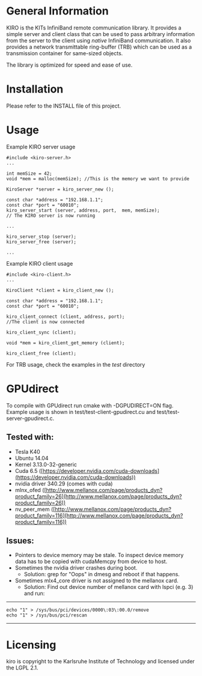 General Information
======================

KIRO is the KITs InfiniBand remote communication library.
It provides a simple server and client class that can be used to pass arbitrary
information from the server to the client using _native_ InfiniBand
communication.
It also provides a network transmittable ring-buffer (TRB) which can be used as
a transmission container for same-sized objects.

The library is optimized for speed and ease of use.


Installation
=====================

Please refer to the INSTALL file of this project.


Usage
====================

Example KIRO server usage

```
#include <kiro-server.h>
...

int memSize = 42;
void *mem = malloc(memSize); //This is the memory we want to provide

KiroServer *server = kiro_server_new ();

const char *address = "192.168.1.1";
const char *port = "60010";
kiro_server_start (server, address, port,  mem, memSize);
// The KIRO server is now running

...

kiro_server_stop (server);
kiro_server_free (server);

...
```

Example KIRO client usage
```
#include <kiro-client.h>
...

KiroClient *client = kiro_client_new ();

const char *address = "192.168.1.1";
const char *port = "60010";

kiro_client_connect (client, address, port);
//The client is now connected

kiro_client_sync (client);

void *mem = kiro_client_get_memory (client);

kiro_client_free (client);
```

For TRB usage, check the examples in the _test_ directory


GPUdirect
=====================


To compile with GPUdirect run cmake with -DGPUDIRECT=ON flag. Example usage is shown in test/test-client-gpudirect.cu and test/test-server-gpudirect.c.

Tested with:
----------
* Tesla K40
* Ubuntu 14.04
* Kernel 3.13.0-32-generic
* Cuda 6.5  ([https://developer.nvidia.com/cuda-downloads](https://developer.nvidia.com/cuda-downloads))
* nvidia driver 340.29 (comes with cuda)
* mlnx\_ofed ([http://www.mellanox.com/page/products_dyn?product_family=26](http://www.mellanox.com/page/products_dyn?product_family=26))
* nv\_peer\_mem ([http://www.mellanox.com/page/products_dyn?product_family=116](http://www.mellanox.com/page/products_dyn?product_family=116))

Issues:
----------

* Pointers to device memory may be stale. To inspect device memory data has to be copied with cudaMemcpy from device to host.
* Sometimes the nvidia driver crashes during boot. 
    * Solution: grep for "Oops" in dmesg and reboot if that happens.
* Sometimes mlx4_core driver is not assigned to the mellanox card.
    * Solution: Find out device number of mellanox card with lspci (e.g. 3) and run:
---        
    echo "1" > /sys/bus/pci/devices/0000\:03\:00.0/remove
    echo "1" > /sys/bus/pci/rescan
---


Licensing
=====================

kiro is copyright to the Karlsruhe Institute of Technology and licensed under
the LGPL 2.1.
